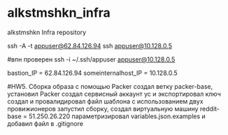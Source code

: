 # alkstmshkn_infra
alkstmshkn Infra repository

ssh -A -t appuser@62.84.126.94 ssh appuser@10.128.0.5

#впн проверен
ssh -i ~/.ssh/appuser appuser@10.128.0.5

bastion_IP = 62.84.126.94
someinternalhost_IP = 10.128.0.5

#HW5. Сборка образа с помощью Packer
создал ветку packer-base, установил Packer
создал сервисный аккаунт yc и экспортировал ключ
создал и провалидировал файл шаблона с использованием двух провижионеров
запустил сборку, создал виртуальную машину
reddit-base = 51.250.26.220
параметризировал variables.json.examples и добавил файл в .gitignore
